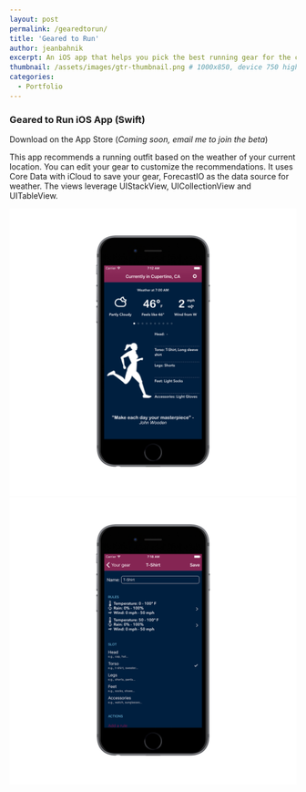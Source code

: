 ```yaml
---
layout: post
permalink: /gearedtorun/
title: 'Geared to Run'
author: jeanbahnik
excerpt: An iOS app that helps you pick the best running gear for the current weather
thumbnail: /assets/images/gtr-thumbnail.png # 1000x850, device 750 high
categories:
  - Portfolio
---
```

<div class="spacer half"></div>

### Geared to Run iOS App (Swift)

Download on the App Store (_Coming soon, email me to join the beta_)

This app recommends a running outfit based on the weather of your current location. You can edit your gear to customize the recommendations. It uses Core Data with iCloud to save your gear, ForecastIO as the data source for weather. The views leverage UIStackView, UICollectionView and UITableView.

![Application screenshot][image4]
![Application screenshot][image5]

<!-- Links -->
<!-- This is Trunk Club, needs to be updated -->
[link4]:			https://itunes.apple.com/us/app/geared-to-run/id1075193930?mt=8

<!-- Images -->
[image4]: 			/assets/images/gtr1.png
[image5]: 			/assets/images/gtr2.png
